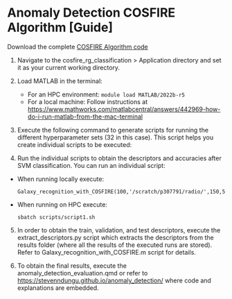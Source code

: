 #  Anomaly Detection COSFIRE Algorithm [Guide]

Download the complete [COSFIRE Algorithm code](https://zenodo.org/me/uploads)

1. Navigate to the cosfire_rg_classification > Application directory and set it as your current working directory.

2. Load MATLAB in the terminal:
   - For an HPC environment: `module load MATLAB/2022b-r5`
   - For a local machine: Follow instructions at https://www.mathworks.com/matlabcentral/answers/442969-how-do-i-run-matlab-from-the-mac-terminal

3. Execute the following command to generate scripts for running the different hyperparameter sets (32 in this case). This script helps you create individual scripts to be executed:

4. Run the individual scripts to obtain the descriptors and accuracies after SVM classification. You can run an individual script:
- When running locally execute:
  ```
  Galaxy_recognition_with_COSFIRE(100,'/scratch/p307791/radio/',150,5.00,0:5:20,0.05,0.50,0.15,1,10,1000)
  ```
- When running on HPC execute:
  ```
  sbatch scripts/script1.sh
  ```

5. In order to obtain the train, validation, and test descriptors, execute the extract_descriptors.py script which extracts the descriptors from the results folder (where all the results of the executed runs are stored). Refer to Galaxy_recognition_with_COSFIRE.m script for details.

6. To obtain the final results, execute the anomaly_detection_evaluation.qmd or refer to https://stevenndungu.github.io/anomaly_detection/ where code and explanations are embedded.

